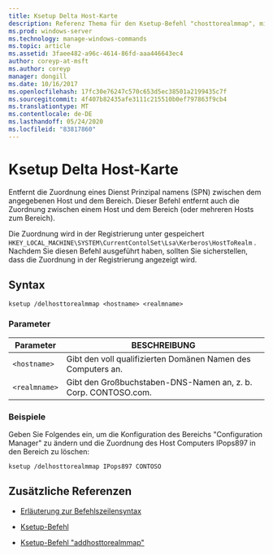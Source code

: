 ```yaml
---
title: Ksetup Delta Host-Karte
description: Referenz Thema für den Ksetup-Befehl "chosttorealmmap", mit dem eine SPN-Zuordnung (Service Principal Name, Dienst Prinzipal Name) zwischen dem angegebenen Host und dem Bereich entfernt wird.
ms.prod: windows-server
ms.technology: manage-windows-commands
ms.topic: article
ms.assetid: 3faee482-a96c-4614-86fd-aaa446643ec4
author: coreyp-at-msft
ms.author: coreyp
manager: dongill
ms.date: 10/16/2017
ms.openlocfilehash: 17fc30e76247c570c653d5ec38501a2199435c7f
ms.sourcegitcommit: 4f407b82435afe3111c215510b0ef797863f9cb4
ms.translationtype: MT
ms.contentlocale: de-DE
ms.lasthandoff: 05/24/2020
ms.locfileid: "83817860"
---
```

# <a name="ksetup-delhosttorealmmap"></a>Ksetup Delta Host-Karte

Entfernt die Zuordnung eines Dienst Prinzipal namens (SPN) zwischen dem angegebenen Host und dem Bereich. Dieser Befehl entfernt auch die Zuordnung zwischen einem Host und dem Bereich (oder mehreren Hosts zum Bereich).

Die Zuordnung wird in der Registrierung unter gespeichert `HKEY_LOCAL_MACHINE\SYSTEM\CurrentContolSet\Lsa\Kerberos\HostToRealm` . Nachdem Sie diesen Befehl ausgeführt haben, sollten Sie sicherstellen, dass die Zuordnung in der Registrierung angezeigt wird.

## <a name="syntax"></a>Syntax

```
ksetup /delhosttorealmmap <hostname> <realmname>
```

### <a name="parameters"></a>Parameter

| Parameter | BESCHREIBUNG |
| --------- | ----------- |
| `<hostname>` | Gibt den voll qualifizierten Domänen Namen des Computers an. |
| `<realmname>` | Gibt den Großbuchstaben-DNS-Namen an, z. b. Corp. CONTOSO.com. |

### <a name="examples"></a>Beispiele

Geben Sie Folgendes ein, um die Konfiguration des Bereichs "Configuration Manager" zu ändern und die Zuordnung des Host Computers IPops897 in den Bereich zu löschen:

```
ksetup /delhosttorealmmap IPops897 CONTOSO
```

## <a name="additional-references"></a>Zusätzliche Referenzen

- [Erläuterung zur Befehlszeilensyntax](command-line-syntax-key.md)

- [Ksetup-Befehl](ksetup.md)

- [Ksetup-Befehl "addhosttorealmmap"](ksetup-addhosttorealmmap.md)
